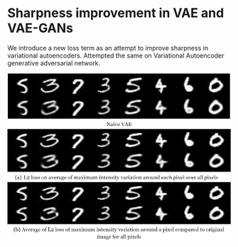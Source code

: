 # Sharpness improvement in VAE and VAE-GANs
We introduce a new loss term as an attempt to improve sharpness in variational autoencoders. Attempted the same on Variational Autoencoder generative adversarial network.

![alt text](https://github.com/harsha070/Sharpness-improvement-in-VAE-and-VAE-GANs/blob/master/1.PNG)

